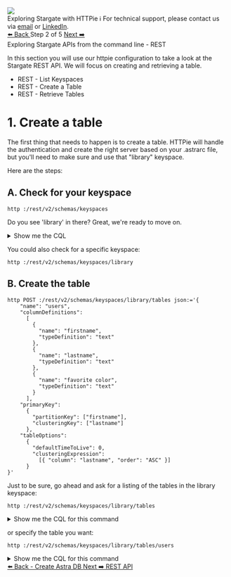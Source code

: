 <!-- TOP -->
<div class="top">
  <img src="https://datastax-academy.github.io/katapod-shared-assets/images/ds-academy-2023.svg" />
  <div class="scenario-title-section">
    <span class="scenario-title">Exploring Stargate with HTTPie</span>
    <span class="scenario-subtitle">ℹ️ For technical support, please contact us via <a href="mailto:kirsten.hunter@datastax.com">email</a> or <a href="https://linkedin.com/in/synedra">LinkedIn</a>.</span>
  </div>
</div>

<!-- NAVIGATION -->
<div id="navigation-top" class="navigation-top">
 <a href='command:katapod.loadPage?[{"step":"step1-astra"}]' 
   class="btn btn-dark navigation-top-left">⬅️ Back
 </a>
<span class="step-count"> Step 2 of 5</span>
 <a href='command:katapod.loadPage?[{"step":"step3-astra"}]' 
    class="btn btn-dark navigation-top-right">Next ➡️
  </a>
</div>

<div class="step-title">Exploring Stargate APIs from the command line - REST</div>

In this section you will use our httpie configuration to take a look at the Stargate REST API. We will focus on creating and retrieving a table.

- REST - List Keyspaces
- REST - Create a Table
- REST - Retrieve Tables

# 1. Create a table

The first thing that needs to happen is to create a table. HTTPie will handle the authentication and create the right server based on your .astrarc file, but you'll need to make sure and use that "library" keyspace.

Here are the steps:

## A. Check for your keyspace

```
http :/rest/v2/schemas/keyspaces
```

Do you see 'library' in there? Great, we're ready to move on.

<details><summary>Show me the CQL</summary>
  
```
astra db cqlsh workshops -k library -e "desc keyspaces;"
```
  
</details>

You could also check for a specific keyspace:

```
http :/rest/v2/schemas/keyspaces/library
```

## B. Create the table

```
http POST :/rest/v2/schemas/keyspaces/library/tables json:='{
	"name": "users",
	"columnDefinitions":
	  [
        {
	      "name": "firstname",
	      "typeDefinition": "text"
	    },
        {
	      "name": "lastname",
	      "typeDefinition": "text"
	    },
        {
	      "name": "favorite color",
	      "typeDefinition": "text"
	    }
	  ],
	"primaryKey":
	  {
	    "partitionKey": ["firstname"],
	    "clusteringKey": ["lastname"]
	  },
	"tableOptions":
	  {
	    "defaultTimeToLive": 0,
	    "clusteringExpression":
	      [{ "column": "lastname", "order": "ASC" }]
	  }
}'
```

Just to be sure, go ahead and ask for a listing of the tables in the library keyspace:

```
http :/rest/v2/schemas/keyspaces/library/tables
```

<details><summary>Show me the CQL for this command</summary>
	
```
astra db cqlsh workshops -k library -e "desc tables;"
```

</details>

or specify the table you want:

```
http :/rest/v2/schemas/keyspaces/library/tables/users
```

<details><summary>Show me the CQL for this command</summary>
	
```
astra db cqlsh workshops -k library -e "desc users;"
```

</details>

<!-- NAVIGATION -->
<div id="navigation-bottom" class="navigation-bottom">
 <a href='command:katapod.loadPage?[{"step":"step1-astra"}]'
   class="btn btn-dark navigation-bottom-left">⬅️ Back - Create Astra DB
 </a>
 <a href='command:katapod.loadPage?[{"step":"step3-astra"}]'
    class="btn btn-dark navigation-bottom-right">Next ➡️ REST API
  </a>
</div>
